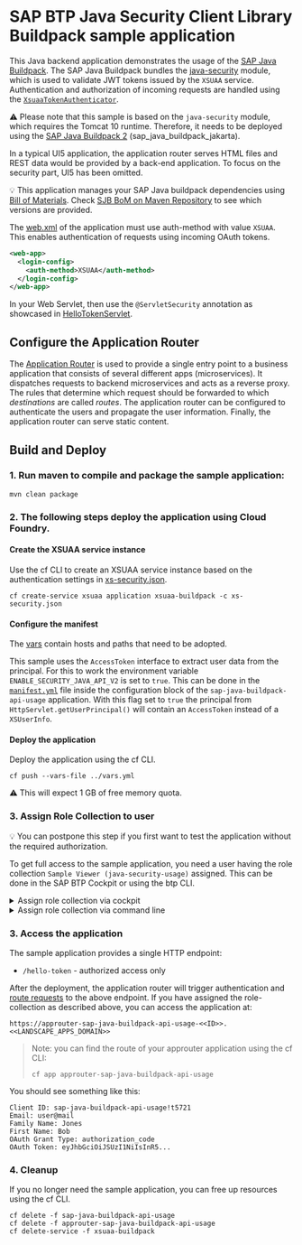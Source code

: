 # SAP BTP Java Security Client Library Buildpack sample application
This Java backend application demonstrates the usage of the [SAP Java Buildpack](https://help.sap.com/docs/btp/sap-business-technology-platform/developing-java-in-cloud-foundry-environment).
The SAP Java Buildpack bundles the [java-security](/java-security/) module, which is used to validate JWT tokens issued by the `XSUAA` service.
Authentication and authorization of incoming requests are handled using the [`XsuaaTokenAuthenticator`](/java-security/src/main/java/com/sap/cloud/security/servlet/XsuaaTokenAuthenticator.java).

:warning: Please note that this sample is based on the `java-security` module, which requires the Tomcat 10 runtime.
Therefore, it needs to be deployed using the [SAP Java Buildpack 2](https://help.sap.com/docs/btp/sap-business-technology-platform/sap-jakarta-buildpack) (sap_java_buildpack_jakarta).

In a typical UI5 application, the application router serves HTML files and REST data would be provided by a back-end application.
To focus on the security part, UI5 has been omitted.

:bulb: This application manages your SAP Java buildpack dependencies using [Bill of Materials](https://help.sap.com/viewer/65de2977205c403bbc107264b8eccf4b/Cloud/en-US/6c6936e8e4ea40c9a9a69f6783b1e978.html). Check [SJB BoM on Maven Repository](https://mvnrepository.com/artifact/com.sap.cloud.sjb.cf/sap-java-buildpack-bom) to see which versions are provided.

The [web.xml](src/main/webapp/WEB-INF/web.xml) of the application must use auth-method with value `XSUAA`.
This enables authentication of requests using incoming OAuth tokens.

```xml
<web-app>
  <login-config> 
    <auth-method>XSUAA</auth-method>
  </login-config> 
</web-app> 
```

In your Web Servlet, then use the `@ServletSecurity` annotation as showcased in [HelloTokenServlet](src/main/java/sample/sapbuildpack/xsuaa/HelloTokenServlet.java).

## Configure the Application Router
The [Application Router](approuter/package.json) is used to provide a single entry point to a business application that consists of several different apps (microservices).
It dispatches requests to backend microservices and acts as a reverse proxy.
The rules that determine which request should be forwarded to which _destinations_ are called _routes_.
The application router can be configured to authenticate the users and propagate the user information.
Finally, the application router can serve static content.

## Build and Deploy
### 1. Run maven to compile and package the sample application:
```shell
mvn clean package
```

### 2. The following steps deploy the application using Cloud Foundry.
#### Create the XSUAA service instance
Use the cf CLI to create an XSUAA service instance based on the authentication settings in [xs-security.json](xs-security.json).
```shell
cf create-service xsuaa application xsuaa-buildpack -c xs-security.json
```

#### Configure the manifest
The [vars](../vars.yml) contain hosts and paths that need to be adopted.

This sample uses the `AccessToken` interface to extract user data from the principal. For this to work the environment
variable `ENABLE_SECURITY_JAVA_API_V2` is set to `true`. This can be done in the [`manifest.yml`](manifest.yml) file inside the
configuration block of the `sap-java-buildpack-api-usage` application. With this flag set to `true` the principal from
`HttpServlet.getUserPrincipal()` will contain an `AccessToken` instead of a `XSUserInfo`.

#### Deploy the application
Deploy the application using the cf CLI.

```shell
cf push --vars-file ../vars.yml
```
:warning: This will expect 1 GB of free memory quota.

### 3. Assign Role Collection to user
:bulb: You can postpone this step if you first want to test the application without the required authorization.

To get full access to the sample application, you need a user having the role collection `Sample Viewer (java-security-usage)` assigned.
This can be done in the SAP BTP Cockpit or using the btp CLI.

<details>
<summary>Assign role collection via cockpit</summary>
In the cockpit navigate to your subaccount.
To assign the role collection of the sample application to a user you have basically two options:

1. Navigate to the user by clicking on `Security` -> `Users`,
   select the user and click on `Assign Role Collection`
   (more info at [help.sap.com](https://help.sap.com/docs/btp/sap-business-technology-platform/find-users-and-their-role-collection-assignments)).
2. Navigate to the role collection by clicking on `Security` -> `Role Collections`,
   select `Sample Viewer (sap-java-buildpack-api-usage)`,
   click on `Edit` to add the user and finish by clicking on `Save`
   (more info at [help.sap.com](https://help.sap.com/docs/btp/sap-business-technology-platform/assign-users-to-role-collections)).
</details>

<details>
<summary>Assign role collection via command line</summary>

To assign the role collection to a user via the [btp CLI](https://help.sap.com/docs/btp/sap-business-technology-platform/account-administration-using-sap-btp-command-line-interface-btp-cli),
you need to [log in to your global account](https://help.sap.com/docs/btp/btp-cli-command-reference/btp-login) and execute the following command:

```shell
btp assign security/role-collection "Sample Viewer (sap-java-buildpack-api-usage)" --subaccount <subaccount id> --to-user <user email>
```
</details>

### 3. Access the application
The sample application provides a single HTTP endpoint:
- `/hello-token` - authorized access only

After the deployment, the application router will trigger authentication and [route requests](approuter/xs-app.json) to the above endpoint.
If you have assigned the role-collection as described above, you can access the application at:
```
https://approuter-sap-java-buildpack-api-usage-<<ID>>.<<LANDSCAPE_APPS_DOMAIN>>
```
> Note: you can find the route of your approuter application using the cf CLI:
> ```
> cf app approuter-sap-java-buildpack-api-usage
> ```

You should see something like this:
```
Client ID: sap-java-buildpack-api-usage!t5721
Email: user@mail
Family Name: Jones
First Name: Bob
OAuth Grant Type: authorization_code
OAuth Token: eyJhbGciOiJSUzI1NiIsInR5...
```

### 4. Cleanup
If you no longer need the sample application, you can free up resources using the cf CLI.

```shell
cf delete -f sap-java-buildpack-api-usage
cf delete -f approuter-sap-java-buildpack-api-usage
cf delete-service -f xsuaa-buildpack
```
